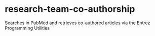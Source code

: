 # research-team-co-authorship
Searches in PubMed and retrieves co-authored articles via the Entrez Programming Utilities
